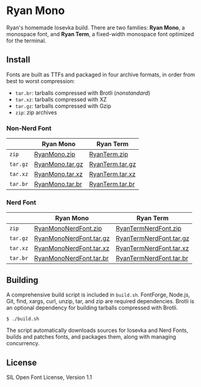 # Ryan Mono

Ryan's homemade Iosevka build. There are two families: **Ryan Mono**, a monospace font, and **Ryan Term**, a fixed-width monospace font optimized for the terminal.

## Install

Fonts are built as TTFs and packaged in four archive formats, in order from best to worst compression:

- `tar.br`: tarballs compressed with Brotli (_nonstandard_)
- `tar.xz`: tarballs compressed with XZ
- `tar.gz`: tarballs compressed with Gzip
- `zip`: zip archives

### Non-Nerd Font

|          | Ryan Mono                          | Ryan Term                          |
| -------- | ---------------------------------- | ---------------------------------- |
| `zip`    | [RyanMono.zip][RyanMono.zip]       | [RyanTerm.zip][RyanTerm.zip]       |
| `tar.gz` | [RyanMono.tar.gz][RyanMono.tar.gz] | [RyanTerm.tar.gz][RyanTerm.tar.gz] |
| `tar.xz` | [RyanMono.tar.xz][RyanMono.tar.xz] | [RyanTerm.tar.xz][RyanTerm.tar.xz] |
| `tar.br` | [RyanMono.tar.br][RyanMono.tar.br] | [RyanTerm.tar.br][RyanTerm.tar.br] |

### Nerd Font

|          | Ryan Mono                                          | Ryan Term                                          |
| -------- | -------------------------------------------------- | -------------------------------------------------- |
| `zip`    | [RyanMonoNerdFont.zip][RyanMonoNerdFont.zip]       | [RyanTermNerdFont.zip][RyanTermNerdFont.zip]       |
| `tar.gz` | [RyanMonoNerdFont.tar.gz][RyanMonoNerdFont.tar.gz] | [RyanTermNerdFont.tar.gz][RyanTermNerdFont.tar.gz] |
| `tar.xz` | [RyanMonoNerdFont.tar.xz][RyanMonoNerdFont.tar.xz] | [RyanTermNerdFont.tar.xz][RyanTermNerdFont.tar.xz] |
| `tar.br` | [RyanMonoNerdFont.tar.br][RyanMonoNerdFont.tar.br] | [RyanTermNerdFont.tar.br][RyanTermNerdFont.tar.br] |

## Building

A comprehensive build script is included in `build.sh`. FontForge, Node.js, Git, find, xargs, curl, unzip, tar, and zip are required dependencies. Brotli is an optional dependency for building tarballs compressed with Brotli.

```console
$ ./build.sh
```

The script automatically downloads sources for Iosevka and Nerd Fonts, builds and patches fonts, and packages them, along with managing concurrency.

## License

SIL Open Font License, Version 1.1

[RyanMono.zip]: https://github.com/ryanccn/ryan-mono/releases/latest/download/RyanMono.zip
[RyanMono.tar.gz]: https://github.com/ryanccn/ryan-mono/releases/latest/download/RyanMono.tar.gz
[RyanMono.tar.xz]: https://github.com/ryanccn/ryan-mono/releases/latest/download/RyanMono.tar.xz
[RyanMono.tar.br]: https://github.com/ryanccn/ryan-mono/releases/latest/download/RyanMono.tar.br
[RyanMonoNerdFont.zip]: https://github.com/ryanccn/ryan-mono/releases/latest/download/RyanMonoNerdFont.zip
[RyanMonoNerdFont.tar.gz]: https://github.com/ryanccn/ryan-mono/releases/latest/download/RyanMonoNerdFont.tar.gz
[RyanMonoNerdFont.tar.xz]: https://github.com/ryanccn/ryan-mono/releases/latest/download/RyanMonoNerdFont.tar.xz
[RyanMonoNerdFont.tar.br]: https://github.com/ryanccn/ryan-mono/releases/latest/download/RyanMonoNerdFont.tar.br
[RyanTerm.zip]: https://github.com/ryanccn/ryan-mono/releases/latest/download/RyanTerm.zip
[RyanTerm.tar.gz]: https://github.com/ryanccn/ryan-mono/releases/latest/download/RyanTerm.tar.gz
[RyanTerm.tar.xz]: https://github.com/ryanccn/ryan-mono/releases/latest/download/RyanTerm.tar.xz
[RyanTerm.tar.br]: https://github.com/ryanccn/ryan-mono/releases/latest/download/RyanTerm.tar.br
[RyanTermNerdFont.zip]: https://github.com/ryanccn/ryan-mono/releases/latest/download/RyanTermNerdFont.zip
[RyanTermNerdFont.tar.gz]: https://github.com/ryanccn/ryan-mono/releases/latest/download/RyanTermNerdFont.tar.gz
[RyanTermNerdFont.tar.xz]: https://github.com/ryanccn/ryan-mono/releases/latest/download/RyanTermNerdFont.tar.xz
[RyanTermNerdFont.tar.br]: https://github.com/ryanccn/ryan-mono/releases/latest/download/RyanTermNerdFont.tar.br
